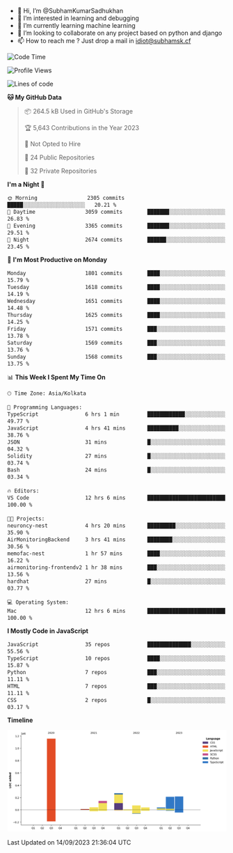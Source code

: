 - 👋 Hi, I’m @SubhamKumarSadhukhan
- 👀 I’m interested in learning and debugging
- 🌱 I’m currently learning machine learning
- 💞️ I’m looking to collaborate on any project based on python and django
- 📫 How to reach me ?
      Just drop a mail in idiot@subhamsk.cf

<!---
SubhamKumarSadhukhan/SubhamKumarSadhukhan is a ✨ special ✨ repository because its `README.md` (this file) appears on your GitHub profile.
You can click the Preview link to take a look at your changes.
--->


<!--START_SECTION:waka-->
![Code Time](http://img.shields.io/badge/Code%20Time-1%2C559%20hrs%2024%20mins-blue)

![Profile Views](http://img.shields.io/badge/Profile%20Views-11-blue)

![Lines of code](https://img.shields.io/badge/From%20Hello%20World%20I%27ve%20Written-2.2%20million%20lines%20of%20code-blue)

**🐱 My GitHub Data** 

> 📦 264.5 kB Used in GitHub's Storage 
 > 
> 🏆 5,643 Contributions in the Year 2023
 > 
> 🚫 Not Opted to Hire
 > 
> 📜 24 Public Repositories 
 > 
> 🔑 32 Private Repositories 
 > 
**I'm a Night 🦉** 

```text
🌞 Morning                2305 commits        █████░░░░░░░░░░░░░░░░░░░░   20.21 % 
🌆 Daytime                3059 commits        ███████░░░░░░░░░░░░░░░░░░   26.83 % 
🌃 Evening                3365 commits        ███████░░░░░░░░░░░░░░░░░░   29.51 % 
🌙 Night                  2674 commits        ██████░░░░░░░░░░░░░░░░░░░   23.45 % 
```
📅 **I'm Most Productive on Monday** 

```text
Monday                   1801 commits        ████░░░░░░░░░░░░░░░░░░░░░   15.79 % 
Tuesday                  1618 commits        ████░░░░░░░░░░░░░░░░░░░░░   14.19 % 
Wednesday                1651 commits        ████░░░░░░░░░░░░░░░░░░░░░   14.48 % 
Thursday                 1625 commits        ████░░░░░░░░░░░░░░░░░░░░░   14.25 % 
Friday                   1571 commits        ███░░░░░░░░░░░░░░░░░░░░░░   13.78 % 
Saturday                 1569 commits        ███░░░░░░░░░░░░░░░░░░░░░░   13.76 % 
Sunday                   1568 commits        ███░░░░░░░░░░░░░░░░░░░░░░   13.75 % 
```


📊 **This Week I Spent My Time On** 

```text
🕑︎ Time Zone: Asia/Kolkata

💬 Programming Languages: 
TypeScript               6 hrs 1 min         ████████████░░░░░░░░░░░░░   49.77 % 
JavaScript               4 hrs 41 mins       ██████████░░░░░░░░░░░░░░░   38.76 % 
JSON                     31 mins             █░░░░░░░░░░░░░░░░░░░░░░░░   04.32 % 
Solidity                 27 mins             █░░░░░░░░░░░░░░░░░░░░░░░░   03.74 % 
Bash                     24 mins             █░░░░░░░░░░░░░░░░░░░░░░░░   03.34 % 

🔥 Editors: 
VS Code                  12 hrs 6 mins       █████████████████████████   100.00 % 

🐱‍💻 Projects: 
neuroncy-nest            4 hrs 20 mins       █████████░░░░░░░░░░░░░░░░   35.90 % 
AirMonitoringBackend     3 hrs 41 mins       ████████░░░░░░░░░░░░░░░░░   30.56 % 
memofac-nest             1 hr 57 mins        ████░░░░░░░░░░░░░░░░░░░░░   16.22 % 
airmonitoring-frontendv2 1 hr 38 mins        ███░░░░░░░░░░░░░░░░░░░░░░   13.56 % 
hardhat                  27 mins             █░░░░░░░░░░░░░░░░░░░░░░░░   03.77 % 

💻 Operating System: 
Mac                      12 hrs 6 mins       █████████████████████████   100.00 % 
```

**I Mostly Code in JavaScript** 

```text
JavaScript               35 repos            ██████████████░░░░░░░░░░░   55.56 % 
TypeScript               10 repos            ████░░░░░░░░░░░░░░░░░░░░░   15.87 % 
Python                   7 repos             ███░░░░░░░░░░░░░░░░░░░░░░   11.11 % 
HTML                     7 repos             ███░░░░░░░░░░░░░░░░░░░░░░   11.11 % 
CSS                      2 repos             █░░░░░░░░░░░░░░░░░░░░░░░░   03.17 % 
```



**Timeline**

![Lines of Code chart](https://raw.githubusercontent.com/SubhamKumarSadhukhan/SubhamKumarSadhukhan/main/assets/bar_graph.png)


 Last Updated on 14/09/2023 21:36:04 UTC
<!--END_SECTION:waka-->
